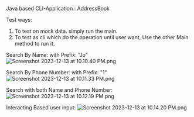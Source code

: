 Java based CLI-Application : AddressBook

Test ways:
1. To test on mock data. simply run the main.
2. To test as cli which do the operation until user want, Use the other Main method to run it.

Search By Name: with Prefix: "Jo"
![Screenshot 2023-12-13 at 10.10.40 PM.png](..%2F..%2F..%2F..%2F..%2Fvar%2Ffolders%2Fk9%2Fqtw64rxs6vj0zdmkyj_8dzwr0000gn%2FT%2FTemporaryItems%2FNSIRD_screencaptureui_ElwVbR%2FScreenshot%202023-12-13%20at%2010.10.40%20PM.png)


Search By Phone Number: with Prefix: "1"
![Screenshot 2023-12-13 at 10.11.33 PM.png](..%2F..%2F..%2F..%2F..%2Fvar%2Ffolders%2Fk9%2Fqtw64rxs6vj0zdmkyj_8dzwr0000gn%2FT%2FTemporaryItems%2FNSIRD_screencaptureui_AK6QdP%2FScreenshot%202023-12-13%20at%2010.11.33%20PM.png)


Search with both Name and Phone Number:
![Screenshot 2023-12-13 at 10.12.19 PM.png](..%2F..%2F..%2F..%2F..%2Fvar%2Ffolders%2Fk9%2Fqtw64rxs6vj0zdmkyj_8dzwr0000gn%2FT%2FTemporaryItems%2FNSIRD_screencaptureui_VYId9R%2FScreenshot%202023-12-13%20at%2010.12.19%20PM.png)

Interacting Based user input:
![Screenshot 2023-12-13 at 10.14.20 PM.png](..%2F..%2F..%2F..%2F..%2Fvar%2Ffolders%2Fk9%2Fqtw64rxs6vj0zdmkyj_8dzwr0000gn%2FT%2FTemporaryItems%2FNSIRD_screencaptureui_3NYG6P%2FScreenshot%202023-12-13%20at%2010.14.20%20PM.png)

